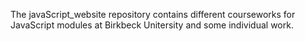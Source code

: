 The javaScript_website repository contains different courseworks for JavaScript modules at Birkbeck Unitersity and some individual work.